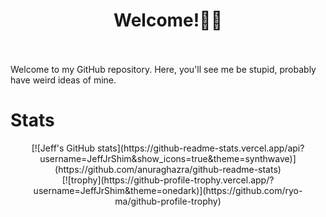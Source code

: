 # <div align="center">Welcome!👋🏻</div><br>
Welcome to my GitHub repository. Here, you'll see me be stupid, probably have weird ideas of mine. <br>

# Stats <br>
<div align="center"> [![Jeff's GitHub stats](https://github-readme-stats.vercel.app/api?username=JeffJrShim&show_icons=true&theme=synthwave)](https://github.com/anuraghazra/github-readme-stats) </div>
<div align="center"> [![trophy](https://github-profile-trophy.vercel.app/?username=JeffJrShim&theme=onedark)](https://github.com/ryo-ma/github-profile-trophy) </div>




